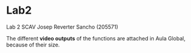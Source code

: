 # Lab2
Lab 2 SCAV Josep Reverter Sancho (205571)

The different **video outputs** of the functions are attached in Aula Global, because of their size.
